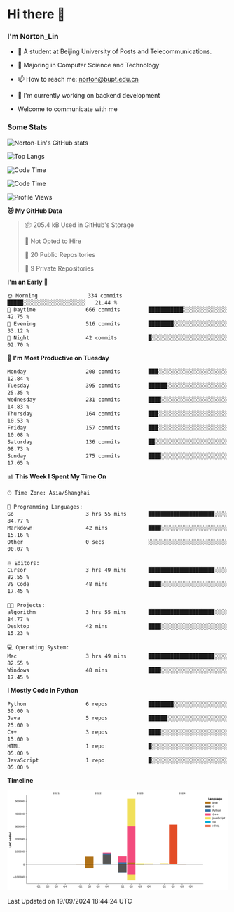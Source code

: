 
# Hi there 👋

### I'm Norton_Lin
- 🏫 A student at Beijing University of Posts and Telecommunications.
- 🌱 Majoring in Computer Science and Technology
- 📫 How to reach me: norton@bupt.edu.cn
- 🌱 I'm currently working on backend development

- Welcome to communicate with me

### Some Stats
![Norton-Lin's GitHub stats](https://github-readme-stats.vercel.app/api?username=Norton-Lin&count_private=true&show_icons=true&theme=radical)

![Top Langs](https://github-readme-stats.vercel.app/api/top-langs/?username=Norton-Lin&langs_count=10&layout=compact)

![Code Time](https://github-readme-stats.vercel.app/api/wakatime?username=Norton_Lin)

<!--START_SECTION:waka-->
![Code Time](http://img.shields.io/badge/Code%20Time-819%20hrs%204%20mins-blue)

![Profile Views](http://img.shields.io/badge/Profile%20Views-0-blue)

**🐱 My GitHub Data** 

> 📦 205.4 kB Used in GitHub's Storage 
 > 
> 🚫 Not Opted to Hire
 > 
> 📜 20 Public Repositories 
 > 
> 🔑 9 Private Repositories 
 > 
**I'm an Early 🐤** 

```text
🌞 Morning                334 commits         █████░░░░░░░░░░░░░░░░░░░░   21.44 % 
🌆 Daytime                666 commits         ███████████░░░░░░░░░░░░░░   42.75 % 
🌃 Evening                516 commits         ████████░░░░░░░░░░░░░░░░░   33.12 % 
🌙 Night                  42 commits          █░░░░░░░░░░░░░░░░░░░░░░░░   02.70 % 
```
📅 **I'm Most Productive on Tuesday** 

```text
Monday                   200 commits         ███░░░░░░░░░░░░░░░░░░░░░░   12.84 % 
Tuesday                  395 commits         ██████░░░░░░░░░░░░░░░░░░░   25.35 % 
Wednesday                231 commits         ████░░░░░░░░░░░░░░░░░░░░░   14.83 % 
Thursday                 164 commits         ███░░░░░░░░░░░░░░░░░░░░░░   10.53 % 
Friday                   157 commits         ███░░░░░░░░░░░░░░░░░░░░░░   10.08 % 
Saturday                 136 commits         ██░░░░░░░░░░░░░░░░░░░░░░░   08.73 % 
Sunday                   275 commits         ████░░░░░░░░░░░░░░░░░░░░░   17.65 % 
```


📊 **This Week I Spent My Time On** 

```text
🕑︎ Time Zone: Asia/Shanghai

💬 Programming Languages: 
Go                       3 hrs 55 mins       █████████████████████░░░░   84.77 % 
Markdown                 42 mins             ████░░░░░░░░░░░░░░░░░░░░░   15.16 % 
Other                    0 secs              ░░░░░░░░░░░░░░░░░░░░░░░░░   00.07 % 

🔥 Editors: 
Cursor                   3 hrs 49 mins       █████████████████████░░░░   82.55 % 
VS Code                  48 mins             ████░░░░░░░░░░░░░░░░░░░░░   17.45 % 

🐱‍💻 Projects: 
algorithm                3 hrs 55 mins       █████████████████████░░░░   84.77 % 
Desktop                  42 mins             ████░░░░░░░░░░░░░░░░░░░░░   15.23 % 

💻 Operating System: 
Mac                      3 hrs 49 mins       █████████████████████░░░░   82.55 % 
Windows                  48 mins             ████░░░░░░░░░░░░░░░░░░░░░   17.45 % 
```

**I Mostly Code in Python** 

```text
Python                   6 repos             ████████░░░░░░░░░░░░░░░░░   30.00 % 
Java                     5 repos             ██████░░░░░░░░░░░░░░░░░░░   25.00 % 
C++                      3 repos             ████░░░░░░░░░░░░░░░░░░░░░   15.00 % 
HTML                     1 repo              █░░░░░░░░░░░░░░░░░░░░░░░░   05.00 % 
JavaScript               1 repo              █░░░░░░░░░░░░░░░░░░░░░░░░   05.00 % 
```



**Timeline**

![Lines of Code chart](https://raw.githubusercontent.com/Norton-Lin/Norton-Lin/main/assets/bar_graph.png)


 Last Updated on 19/09/2024 18:44:24 UTC
<!--END_SECTION:waka-->
